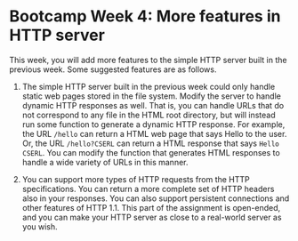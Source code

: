 # Bootcamp Week 4: More features in HTTP server

This week, you will add more features to the simple HTTP server built in the previous week. Some suggested features are as follows.

1. The simple HTTP server built in the previous week could only handle static web pages stored in the file system. Modify the server to handle dynamic HTTP responses as well. That is, you can handle URLs that do not correspond to any file in the HTML root directory, but will instead run some function to generate a dynamic HTTP response. For example, the URL ```/hello``` can return a HTML web page that says Hello to the user. Or, the URL ```/hello?CSERL``` can return a HTML response that says ```Hello CSERL```. You can modify the function that generates HTML responses to handle a wide variety of URLs in this manner.

2. You can support more types of HTTP requests from the HTTP specifications. You can return a more complete set of HTTP headers also in your responses. You can also support persistent connections and other features of HTTP 1.1. This part of the assignment is open-ended, and you can make your HTTP server as close to a real-world server as you wish. 
